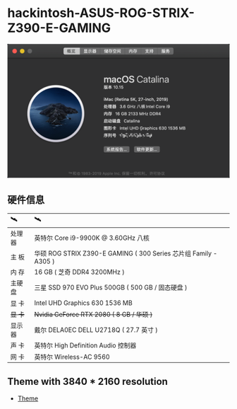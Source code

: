 # hackintosh-ASUS-ROG-STRIX-Z390-E-GAMING

![catalina 10.15](./catalina.png)

## 硬件信息

| 🛰            | 🛰                                                                |
| :----------- | :--------------------------------------------------------------- |
| 处理器       | 英特尔 Core i9-9900K @ 3.60GHz 八核                              |
| 主 板        | 华硕 ROG STRIX Z390-E GAMING ( 300 Series 芯片组 Family - A305 ) |
| 内 存        | 16 GB ( 芝奇 DDR4 3200MHz )                                      |
| 主硬盘       | 三星 SSD 970 EVO Plus 500GB ( 500 GB / 固态硬盘 )                |
| 显 卡        | Intel UHD Graphics 630 1536 MB                                   |
| <s>显 卡</s> | <s>Nvidia GeForce RTX 2080 ( 8 GB / 华硕 )</s>                   |
| 显示器       | 戴尔 DELA0EC DELL U2718Q ( 27.7 英寸 )                           |
| 声 卡        | 英特尔 High Definition Audio 控制器                              |
| 网 卡        | 英特尔 Wireless-AC 9560                                          |

## Theme with 3840 \* 2160 resolution

- [Theme](https://github.com/badruzeus/MyCloverThemes)
